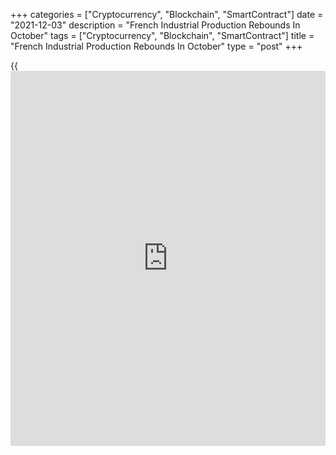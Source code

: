 +++
categories = ["Cryptocurrency", "Blockchain", "SmartContract"]
date = "2021-12-03"
description = "French Industrial Production Rebounds In October"
tags = ["Cryptocurrency", "Blockchain", "SmartContract"]
title = "French Industrial Production Rebounds In October"
type = "post"
+++

{{<iframe id="large-banner" src="https://www.bounty.group/#slide=25.0" width="100%" height="600" scrolling="no" style="border: 0px solid rgb(216, 221, 230); border-radius: 3px;">}}

France's industrial production rebounded in October, largely led by a
strong recovery in the manufacture of transport equipment, preliminary
data from the statistical office INSEE showed Friday.

Industrial production grew 0.9 percent from September, when it decreased
1.5 percent. Economists had forecast 0.5 percent gain.

Manufacturing output also grew 0.9 percent monthly in October, following
a 1.6 percent slump in the previous month.

INSEE attributed the latest rebound in production to a strong recovery
in the manufacture of transport equipment, up 8.8 percent monthly versus
an 8.6 percent fall in the previous month.

Within the group, production of other transport equipment stood out with
a 13.9 percent gain, after a 4.2 percent fall, largely driven by the
manufacture of air and spacecraft equipment.

Production also rebounded in the manufacture of food products and
beverages, mining and quarrying, energy, water supply and in the
manufacture of coke and refined petroleum.

Meanwhile, output declined further in the other manufacturing group and
dropped in the production of machinery and equipment.

The construction output increased 4.8 percent from the previous month
after remaining unchanged in September.

Among the main industrial groupings, production rebounded in capital
goods, intermediate goods, energy and consumer durables, while output
declined further in consumer non-durables.

Compared to February 2020, a month before the first general lockdown
linked to the Covid-19 pandemic, the industrial production was lower by
4.5 percent and the manufacturing output by 5.3 percent in October.

On a year-on-year basis, industrial production decreased 0.5 percent in
October, erasing a similar size gain in September. The decline was the
first since February. Manufacturing output edged up 0.1 percent after a
0.3 percent fall in the previous month.

For comments and feedback [contact](https://www.playgroundfx.com/contact/): editorial@rtt[news](https://www.letsplayfx.com/blog/forex-news-website/).com

[Economic News][1]

 **What parts of the world are seeing the best (and worst) economic
performances lately? Click[here][2] to check out our [Econ Scorecard][2]
and find out! See up-to-the-moment [ranking](https://www.playgroundfx.com/blog/crypto-exchange-ranking/)s for the best and worst
performers in [GDP][3], [unemployment rate][4], [inflation][5] and much
more.**

   1. www.rtt[news](https://www.letsplayfx.com/blog/forex-news-website/).com/Content/EconomicNews.aspx
   2. www.rtt[news](https://www.letsplayfx.com/blog/forex-news-website/).com/economic-scorecard/world-rank/unemployment-rate/highest-performance.aspx
   3. www.rtt[news](https://www.letsplayfx.com/blog/forex-news-website/).com/economic-scorecard/world-rank/GDP/highest-performance.aspx
   4. www.rtt[news](https://www.letsplayfx.com/blog/forex-news-website/).com/economic-scorecard/world-rank/unemployment-rate/lowest-performance.aspx
   5. www.rtt[news](https://www.letsplayfx.com/blog/forex-news-website/).com/economic-scorecard/world-rank/CPI/highest-performance.aspx